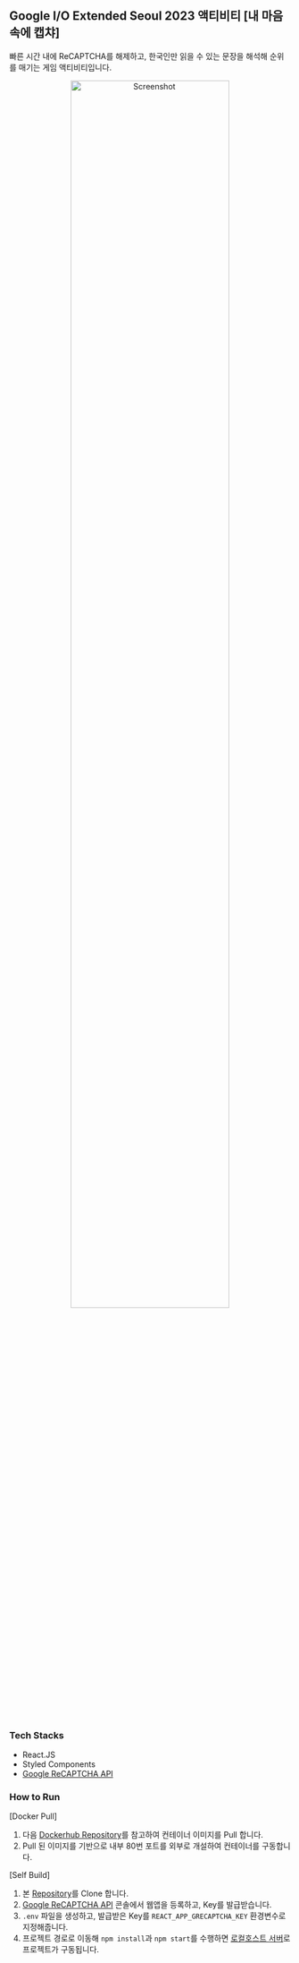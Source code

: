 ## Google I/O Extended Seoul 2023 액티비티 [내 마음속에 캡챠]

빠른 시간 내에 ReCAPTCHA를 해제하고, 한국인만 읽을 수 있는 문장을 해석해 순위를 매기는 게임 액티비티입니다.

<center>
<img src="https://github.com/yymin1022/Google_I.O_Ext_Seoul_2023_Human_or_Robot/assets/12806229/64478cdf-0e85-4b6a-ba9e-c32ef51ee7f8" width="75%" alt="Screenshot"></img>
</center>

### Tech Stacks
- React.JS
- Styled Components
- [Google ReCAPTCHA API](https://developers.google.com/recaptcha/intro)

### How to Run
[Docker Pull]
1. 다음 [Dockerhub Repository](https://hub.docker.com/repository/docker/yymin1022/google-io-ext-seoul-2023-is-human/general)를 참고하여 컨테이너 이미지를 Pull 합니다.
2. Pull 된 이미지를 기반으로 내부 80번 포트를 외부로 개설하여 컨테이너를 구동합니다.

[Self Build]
1. 본 [Repository](https://github.com/yymin1022/Google_I.O_Ext_Seoul_2023_Human_or_Robot)를 Clone 합니다.
2. [Google ReCAPTCHA API]() 콘솔에서 웹앱을 등록하고, Key를 발급받습니다.
3. `.env` 파일을 생성하고, 발급받은 Key를 `REACT_APP_GRECAPTCHA_KEY` 환경변수로 지정해줍니다.
4. 프로젝트 경로로 이동해 `npm install`과 `npm start`를 수행하면 [로컬호스트 서버](http://localhost:3000)로 프로젝트가 구동됩니다.
